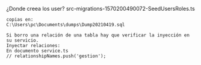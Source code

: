 ¿Donde creea los user?
    src-migrations-1570200490072-SeedUsersRoles.ts



    copias en:
    C:\Users\pc\Documents\dumps\Dump20210419.sql

    Si borro una relación de una tabla hay que verificar la inyección en su servicio.
    Inyectar relaciones:
    En documento service.ts
    // relationshipNames.push('gestion');